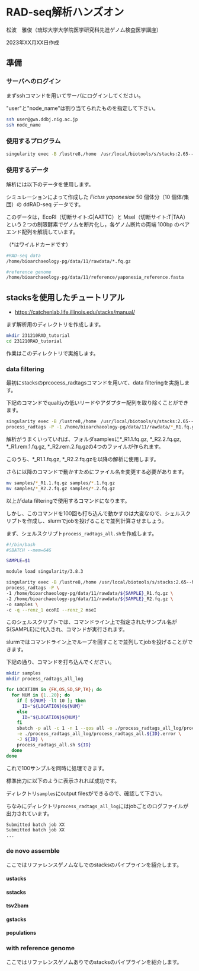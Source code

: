 # RAD-seq解析ハンズオン

松波　雅俊（琉球大学大学院医学研究科先進ゲノム検査医学講座）

2023年XX月XX日作成

## 準備

### サーバへのログイン

まずsshコマンドを用いてサーバにログインしてください。

"user"と"node_name"は割り当てられたものを指定して下さい。

```sh
ssh user@gwa.ddbj.nig.ac.jp
ssh node_name
```

### 使用するプログラム

```sh
singularity exec -B /lustre8,/home　/usr/local/biotools/s/stacks:2.65--hdcf5f25_0
```

### 使用するデータ

解析には以下のデータを使用します。

シミュレーションによって作成した <i>Fictus yaponesiae</i> 50 個体分（10 個体/集団）の ddRAD-seq データです。

このデータは，EcoRI（切断サイト:G|AATTC）と MseI（切断サイト:T|TAA）という２つの制限酵素でゲノムを断片化し，各ゲノム断片の両端 100bp のペアエンド配列を解読しています。

（*はワイルドカードです）

```sh
#RAD-seq data
/home/bioarchaeology-pg/data/11/rawdata/*.fq.gz

#reference genome
/home/bioarchaeology-pg/data/11/reference/yaponesia_reference.fasta
```


## stacksを使用したチュートリアル

* https://catchenlab.life.illinois.edu/stacks/manual/

まず解析用のディレクトリを作成します。

```sh
mkdir 231210RAD_tutorial
cd 231210RAD_tutorial
```

作業はこのディレクトリで実施します。


### data filtering

最初にstacksのprcocess_radtagsコマンドを用いて、data filteringを実施します。

下記のコマンドでqualtiyの低いリードやアダプター配列を取り除くことができます。

```sh
singularity exec -B /lustre8,/home　/usr/local/biotools/s/stacks:2.65--hdcf5f25_0 \
process_radtags -P -1 /home/bioarchaeology-pg/data/11/rawdata/*_R1.fq.gz -2 /home/bioarchaeology-pg/data/11/rawdata/*_R2.fq.gz -o samples -c -q --renz_1 ecoRI --renz_2 mseI
```
解析がうまくいっていれば、フォルダsamplesに*_R1.1.fq.gz, *_R2.2.fq.gz, *_R1.rem.1.fq.gz, *_R2.rem.2.fq.gzの4つのファイルが作られます。

このうち、*_R1.1.fq.gz, *_R2.2.fq.gzを以降の解析に使用します。

さらに以降のコマンドで動かすためにファイル名を変更する必要があります。

```sh
mv samples/*_R1.1.fq.gz samples/*.1.fq.gz
mv samples/*_R2.2.fq.gz samples/*.2.fq.gz
```
以上がdata filteringで使用するコマンドになります。

しかし、このコマンドを100回も打ち込んで動かすのは大変なので、シェルスクリプトを作成し、slurmでjobを投げることで並列計算させましょう。

まず、シェルスクリプト`process_radtags_all.sh`を作成します。

```sh process_radtags_all.sh
#!/bin/bash
#SBATCH --mem=64G 

SAMPLE=$1

module load singularity/3.8.3

singularity exec -B /lustre8,/home /usr/local/biotools/s/stacks:2.65--hdcf5f25_0 \
process_radtags -P \
-1 /home/bioarchaeology-pg/data/11/rawdata/${SAMPLE}_R1.fq.gz \
-2 /home/bioarchaeology-pg/data/11/rawdata/${SAMPLE}_R2.fq.gz \
-o samples \
-c -q --renz_1 ecoRI --renz_2 mseI
```

このシェルスクリプトでは、コマンドライン上で指定されたサンプル名が${SAMPLE}に代入され、コマンドが実行されます。

slurmではコマンドライン上でループを回すことで並列してjobを投げることができます。

下記の通り、コマンドを打ち込んでください。

```sh
mkdir samples
mkdir process_radtags_all_log

for LOCATION in {FK,OS,SD,SP,TK}; do
  for NUM in {1..20}; do
    if [ ${NUM} -lt 10 ]; then
      ID="${LOCATION}0${NUM}"
    else
      ID="${LOCATION}${NUM}"
    fi
    sbatch -p all -c 1 -n 1 --qos all -o ./process_radtags_all_log/process_radtags_all.${ID}.log \
    -e ./process_radtags_all_log/process_radtags_all.${ID}.error \
    -J ${ID} \
    process_radtags_all.sh ${ID}
  done
done
```
これで100サンプルを同時に処理できます。

標準出力に以下のように表示されれば成功です。

ディレクトリ`samples`にoutput filesができるので、確認して下さい。

ちなみにディレクトリ`process_radtags_all_log`にはjobごとのログファイルが出力されています。

```sh
Submitted batch job XX
Submitted batch job XX
...
```

### de novo assemble

ここではリファレンスゲノムなしでのstacksのパイプラインを紹介します。

#### ustacks

#### sstacks

#### tsv2bam

#### gstacks

#### populations



### with reference genome

ここではリファレンスゲノムありでのstacksのパイプラインを紹介します。

